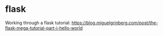 # flask
Working through a flask tutorial:
https://blog.miguelgrinberg.com/post/the-flask-mega-tutorial-part-i-hello-world

